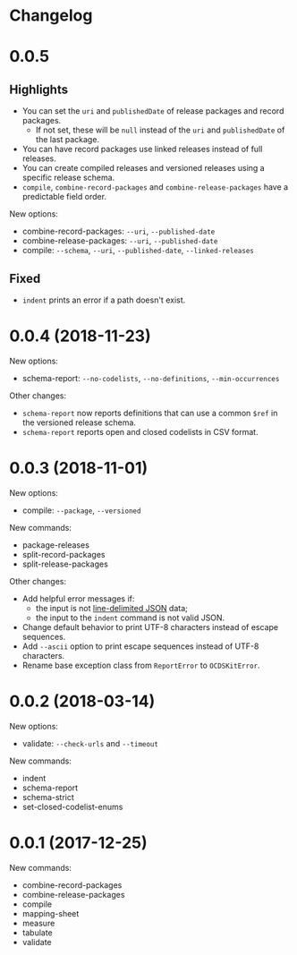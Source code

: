 # Changelog

# 0.0.5

## Highlights

* You can set the `uri` and `publishedDate` of release packages and record packages.
  * If not set, these will be `null` instead of the `uri` and `publishedDate` of the last package.
* You can have record packages use linked releases instead of full releases.
* You can create compiled releases and versioned releases using a specific release schema.
* `compile`, `combine-record-packages` and `combine-release-packages` have a predictable field order.

New options:

* combine-record-packages: `--uri`, `--published-date`
* combine-release-packages: `--uri`, `--published-date`
* compile: `--schema`, `--uri`, `--published-date`, `--linked-releases`

## Fixed

* `indent` prints an error if a path doesn't exist.

# 0.0.4 (2018-11-23)

New options:

* schema-report: `--no-codelists`, `--no-definitions`, `--min-occurrences`

Other changes:

* `schema-report` now reports definitions that can use a common `$ref` in the versioned release schema.
* `schema-report` reports open and closed codelists in CSV format.

# 0.0.3 (2018-11-01)

New options:

* compile: `--package`, `--versioned`

New commands:

* package-releases
* split-record-packages
* split-release-packages

Other changes:

* Add helpful error messages if:
  * the input is not [line-delimited JSON](https://en.wikipedia.org/wiki/JSON_streaming) data;
  * the input to the `indent` command is not valid JSON.
* Change default behavior to print UTF-8 characters instead of escape sequences.
* Add `--ascii` option to print escape sequences instead of UTF-8 characters.
* Rename base exception class from `ReportError` to `OCDSKitError`.

# 0.0.2 (2018-03-14)

New options:

* validate: `--check-urls` and `--timeout`

New commands:

* indent
* schema-report
* schema-strict
* set-closed-codelist-enums

# 0.0.1 (2017-12-25)

New commands:

* combine-record-packages
* combine-release-packages
* compile
* mapping-sheet
* measure
* tabulate
* validate
